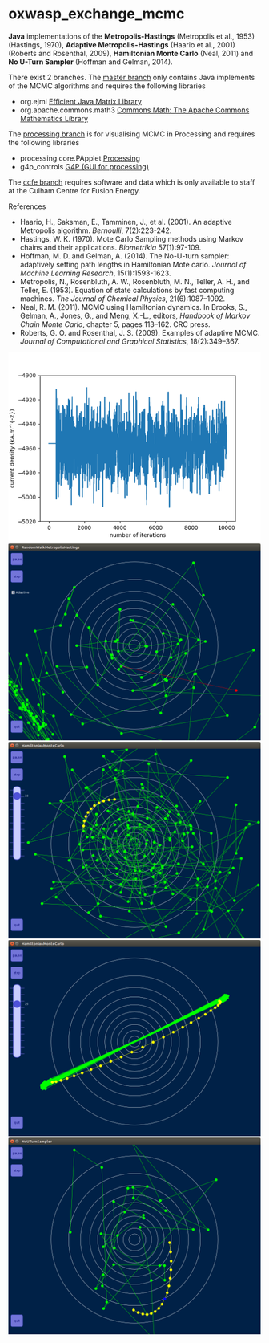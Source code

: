 # oxwasp_exchange_mcmc

**Java** implementations of the **Metropolis-Hastings** (Metropolis et al., 1953) (Hastings, 1970), **Adaptive Metropolis-Hastings** (Haario et al., 2001) (Roberts and Rosenthal, 2009), **Hamiltonian Monte Carlo** (Neal, 2011) and **No U-Turn Sampler** (Hoffman and Gelman, 2014).

There exist 2 branches. The [master branch](https://github.com/shermanip/oxwasp_exchange_mcmc) only contains Java implements of the MCMC algorithms and requires the following libraries
* org.ejml [Efficient Java Matrix Library](http://ejml.org/wiki/index.php?title=Main_Page)
* org.apache.commons.math3 [Commons Math: The Apache Commons Mathematics Library](http://commons.apache.org/proper/commons-math/)

The [processing branch](https://github.com/shermanip/oxwasp_exchange_mcmc/tree/processing) is for visualising MCMC in Processing and requires the following libraries
* processing.core.PApplet [Processing](https://processing.org/)
* g4p_controls [G4P (GUI for processing)](http://www.lagers.org.uk/g4p/)

The [ccfe branch](https://github.com/shermanip/oxwasp_exchange_mcmc/tree/ccfe) requires software and data which is only available to staff at the Culham Centre for Fusion Energy.

References
* Haario, H., Saksman, E., Tamminen, J., et al. (2001). An adaptive Metropolis algorithm. _Bernoulli_, 7(2):223-242.
* Hastings, W. K. (1970). Mote Carlo Sampling methods using Markov chains and their applications. _Biometrikia_ 57(1):97-109.
* Hoffman, M. D. and Gelman, A. (2014). The No-U-turn sampler: adaptively setting path lengths in Hamiltonian Mote carlo. _Journal of Machine Learning Research_, 15(1):1593-1623.
* Metropolis, N., Rosenbluth, A. W., Rosenbluth, M. N., Teller, A. H., and Teller, E. (1953). Equation of state calculations by fast computing machines. _The Journal of Chemical Physics_, 21(6):1087–1092.
* Neal, R. M. (2011). MCMC using Hamiltonian dynamics. In Brooks, S., Gelman, A., Jones, G., and Meng, X.-L., editors, _Handbook of Markov Chain Monte Carlo_, chapter 5, pages 113–162. CRC press.
* Roberts, G. O. and Rosenthal, J. S. (2009). Examples of adaptive MCMC. _Journal of Computational and Graphical Statistics_, 18(2):349–367.

![alt text](https://github.com/shermanip/oxwasp_exchange_mcmc/blob/master/tex/chain_1.png "Mcmc chain")
![alt text](https://github.com/shermanip/oxwasp_exchange_mcmc/blob/master/tex/processing_rwmh.png "Metropolis-Hastings")
![alt text](https://github.com/shermanip/oxwasp_exchange_mcmc/blob/master/tex/processing_hmc.png "Hamiltonian Monte Carlo")
![alt text](https://github.com/shermanip/oxwasp_exchange_mcmc/blob/master/tex/processing_hmc2.png "Hamiltonian Monte Carlo")
![alt text](https://github.com/shermanip/oxwasp_exchange_mcmc/blob/master/tex/processing_nuts.png "No U-Turn Sampler")
